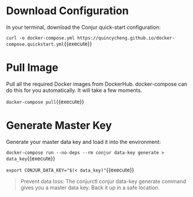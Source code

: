 
# Download Configuration
In your terminal, download the Conjur quick-start configuration:

`curl -o docker-compose.yml https://quincycheng.github.io/docker-compose.quickstart.yml`{{execute}}

# Pull Image
Pull all the required Docker images from DockerHub.
docker-compose can do this for you automatically.  It will take a few moments.

`docker-compose pull`{{execute}}

# Generate Master Key
Generate your master data key and load it into the environment:

`docker-compose run --no-deps --rm conjur data-key generate > data_key`{{execute}}

`export CONJUR_DATA_KEY="$(< data_key)"`{{execute}}

> Prevent data loss:
> The conjurctl conjur data-key generate command gives you a master data key. Back it up in a safe location.
